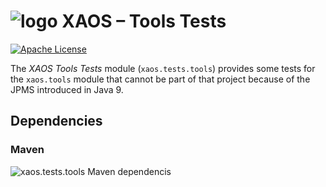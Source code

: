 # ![logo](https://github.com/ESSICS/XAOS/blob/feature/XAOS-11/doc/logo-small.png) XAOS – Tools Tests
<!-- # ![logo](https://github.com/ESSICS/XAOS/blob/master/doc/logo-small.png) XAOS – Tools Tests-->

[![Apache License](https://img.shields.io/badge/license-Apache%20License%202.0-yellow.svg)](http://www.apache.org/licenses/LICENSE-2.0)

The _XAOS Tools Tests_ module (`xaos.tests.tools`) provides some tests for the
`xaos.tools` module that cannot be part of that project because of the JPMS
introduced in Java 9.


## Dependencies


### Maven

![xaos.tests.tools Maven dependencis](https://github.com/ESSICS/XAOS/blob/feature/XAOS-11/xaos.tests.tools.module/doc/maven-dependencies.png)
<!--![xaos.tests.tools dependencis](https://github.com/ESSICS/XAOS/blob/master/xaos.tests.tools.module/doc/maven-dependencies.png)-->


